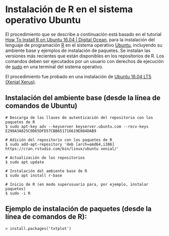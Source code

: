 # Instalación de R en el sistema operativo Ubuntu

El procedimiento que se describe a continuación está basado en el tutorial [How To Install R on Ubuntu 16.04 | Digital Ocean](https://www.digitalocean.com/community/tutorials/how-to-install-r-on-ubuntu-16-04-2), para la instalación del lenguaje de programación [R](https://www.r-project.org/) en el sistema operativo [Ubuntu](https://ubuntu.com/), incluyendo su ambiente base y ejemplos de instalación de paquetes. Se instalan las versiones más recientes que están disponibles en los repositorios de R. Los comandos deben ser ejecutados por un usuario con derechos de ejecución de [sudo](https://en.wikipedia.org/wiki/Sudo) en una terminal del sistema operativo.

El procedimiento fue probado en una instalación de [Ubuntu 16.04 LTS (Xenial Xerus)](http://releases.ubuntu.com/16.04/).

## Instalación del ambiente base (desde la línea de comandos de Ubuntu)
```terminal
# Descarga de las llaves de autenticación del repositorio con los paquetes de R
$ sudo apt-key adv --keyserver keyserver.ubuntu.com --recv-keys E298A3A825C0D65DFD57CBB651716619E084DAB9

# Adición del repositorio con los paquetes de R
$ sudo add-apt-repository 'deb [arch=amd64,i386] https://cran.rstudio.com/bin/linux/ubuntu xenial/'

# Actualización de los repositorios
$ sudo apt update

# Instalación del ambiente base de R
$ sudo apt install r-base

# Inicio de R (en modo superusuario para, por ejemplo, instalar paquetes)
$ sudo -i R
```

## Ejemplo de instalación de paquetes (desde la línea de comandos de R):
```terminal
> install.packages('txtplot')
```
